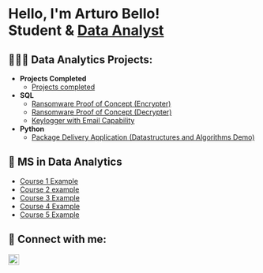 <h1>Hello, I'm Arturo Bello! <br/><a >Student & </a> <a href="https://www.linkedin.com/in/arturo-bello-a55b1b204">Data Analyst</a>

<h2>👨🏻‍💻 Data Analytics Projects:</h2>

- <b>Projects Completed</b>
  - [Projects completed](https://github.com/joshmadakor1/Algorithms-Practice)
- <b>SQL</b>
  - [Ransomware Proof of Concept (Encrypter)](https://github.com/joshmadakor1/EncrypterPOC)
  - [Ransomware Proof of Concept (Decrypter)](https://github.com/joshmadakor1/DecrypterPOC)
  - [Keylogger with Email Capability](https://github.com/joshmadakor1/Key-Logger-With-Email)
- <b>Python</b>
  - [Package Delivery Application (Datastructures and Algorithms Demo)](https://github.com/joshmadakor1/Package-Delivery-Pathfinding-Algorithm)

<h2>🔖 MS in Data Analytics</h2>

- [Course 1 Example](https://www.youtube.com/watch?v=a83ASGn_V_s)
- [Course 2 example](https://www.youtube.com/watch?v=uHy3oM7NnoU)
- [Course 3 Example](https://www.youtube.com/watch?v=N-L9hklSlNk)
- [Course 4 Example](https://www.youtube.com/watch?v=OfvdQeh79s0)
- [Course 5 Example](https://www.youtube.com/watch?v=E2MwRWxDBkA)

<h2> 🤳 Connect with me:</h2>

[<img align="left" alt="JoshMadakor | LinkedIn" width="22px" src="https://cdn.jsdelivr.net/npm/simple-icons@v3/icons/linkedin.svg" />][linkedin]

[linkedin]: https://www.linkedin.com/in/arturo-bello-a55b1b204

<!--
**joshmadakor1/joshmadakor1** is a ✨ _special_ ✨ repository because its `README.md` (this file) appears on your GitHub profile.

Here are some ideas to get you started:

- 🔭 I’m currently working on ...
- 🌱 I’m currently learning ...
- 👯 I’m looking to collaborate on ...
- 🤔 I’m looking for help with ...
- 💬 Ask me about ...
- 📫 How to reach me: ...
- 😄 Pronouns: ...
- ⚡ Fun fact: ...
-->
